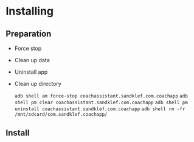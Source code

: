 # Installing 

## Preparation

* Force stop
* Clean up data
* Uninstall app
* Clean up directory 

  `adb shell am force-stop coachassistant.sandklef.com.coachapp`
  `adb shell pm clear coachassistant.sandklef.com.coachapp`
  `adb shell pm uninstall coachassistant.sandklef.com.coachapp`
  `adb shell rm -fr /mnt/sdcard/com.sandklef.coachapp/`

## Install 


